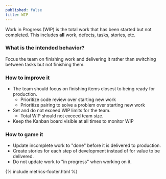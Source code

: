 ```yaml
---
published: false
title: WIP
---
```


Work in Progress (WIP) is the total work that has been started but not
completed. This includes **all** work, defects, tasks, stories, etc.

### What is the intended behavior?

Focus the team on finishing work and delivering it rather than switching between tasks but not finishing them.

### How to improve it

- The team should focus on finishing items closest to being ready for
  production.
  - Prioritize code review over starting new work
  - Prioritize pairing to solve a problem over starting new work
- Set and do not exceed WIP limits for the team.
  - Total WIP should not exceed team size.
- Keep the Kanban board visible at all times to monitor WIP

### How to game it

- Update incomplete work to "done" before it is delivered to production.
- Create stories for each step of development instead of for value to be delivered.
- Do not update work to "in progress" when working on it.

{% include metrics-footer.html %}
